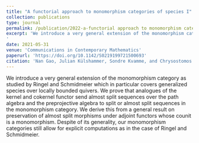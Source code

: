 ```yaml
---
title: "A functorial approach to monomorphism categories of species I"
collection: publications
type: journal
permalink: /publication/2022-a-functorial approach to monomorphism categories of species
excerpt: 'We introduce a very general extension of the monomorphism category as studied by Ringel and Schmidmeier which in particular covers generalized species over locally bounded quivers. We prove that analogues of the kernel and cokernel functor send almost split sequences over the path algebra and the preprojective algebra to split or almost split sequences in the monomorphism category. We derive this from a general result on preservation of almost split morphisms under adjoint functors whose counit is a monomorphism. Despite of its generality, our monomorphism categories still allow for explicit computations as in the case of Ringel and Schmidmeier.
'
date: 2021-05-31
venue: 'Communications in Contemporary Mathematics'
paperurl: 'https://doi.org/10.1142/S0219199721500693'
citation: 'Nan Gao, Julian Külshammer, Sondre Kvamme, and Chrysostomos Psaroudakis (2022). &quot;A functorial approach to monomorphism categories of species I.&quot; to appear in: <i>Communications in Contemporary Mathematics</i>.'
---
```

We introduce a very general extension of the monomorphism category as studied by Ringel and Schmidmeier which in particular covers generalized species over locally bounded quivers. We prove that analogues of the kernel and cokernel functor send almost split sequences over the path algebra and the preprojective algebra to split or almost split sequences in the monomorphism category. We derive this from a general result on preservation of almost split morphisms under adjoint functors whose counit is a monomorphism. Despite of its generality, our monomorphism categories still allow for explicit computations as in the case of Ringel and Schmidmeier.

